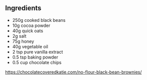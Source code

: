 ## Ingredients

- 250g cooked black beans
- 10g cocoa powder
- 40g quick oats
- 2g salt
- 75g honey
- 40g vegetable oil
- 2 tsp pure vanilla extract
- 0.5 tsp baking powder
- 0.5 cup chocolate chips


https://chocolatecoveredkatie.com/no-flour-black-bean-brownies/

